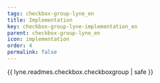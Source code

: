 ```yaml
---
tags: checkbox-group-lyne_en
title: Implementation
key: checkbox-group-lyne-implementation_en
parent: checkbox-group-lyne_en
icon: implementation
order: 4
permalink: false  
---
```

{{ lyne.readmes.checkbox.checkboxgroup | safe }}


